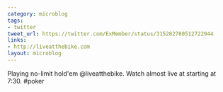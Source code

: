 ```yaml
---
category: microblog
tags:
- twitter
tweet_url: https://twitter.com/ExMember/status/315282780512722944
links:
- http://liveatthebike.com
layout: microblog
---
```

Playing no-limit hold'em @liveatthebike. Watch almost live at starting at 7:30.  #poker
